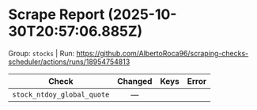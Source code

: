 # Scrape Report (2025-10-30T20:57:06.885Z)

Group: `stocks`  |  Run: https://github.com/AlbertoRoca96/scraping-checks-scheduler/actions/runs/18954754813

| Check | Changed | Keys | Error |
|---|:---:|:--|:--|
| `stock_ntdoy_global_quote` | — |  |  |
